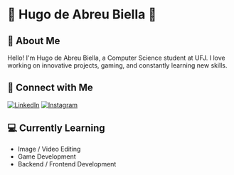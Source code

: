 # 🏁 Hugo de Abreu Biella 🏁

## 🚀 About Me

Hello! I'm Hugo de Abreu Biella, a Computer Science student at UFJ. I love working on innovative projects, gaming, and constantly learning new skills.

## 🔗 Connect with Me

[![LinkedIn](https://img.shields.io/badge/LinkedIn-0077B5?style=for-the-badge&logo=linkedin&logoColor=white)](https://www.linkedin.com/in/hugobiella/)
[![Instagram](https://img.shields.io/badge/Instagram-E4405F?style=for-the-badge&logo=instagram&logoColor=white)](https://www.instagram.com/hugobiella/)

## 💻 Currently Learning

- Image / Video Editing
- Game Development
- Backend / Frontend Development

